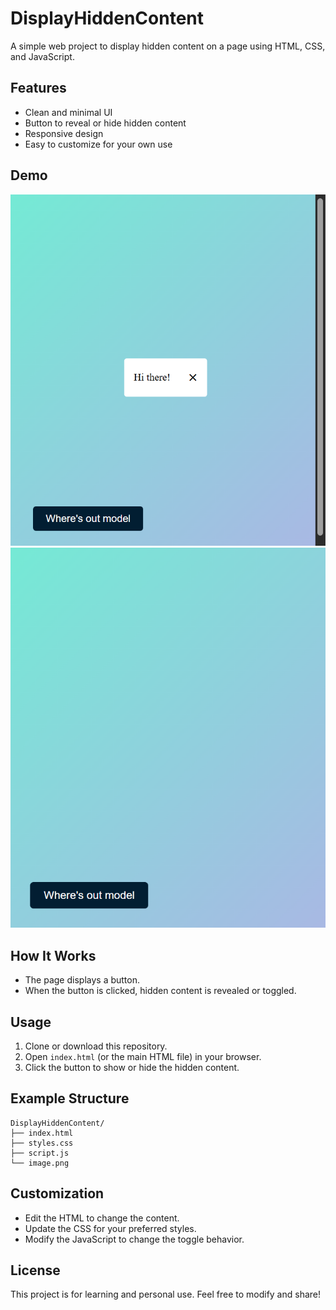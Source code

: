 # DisplayHiddenContent

A simple web project to display hidden content on a page using HTML, CSS, and JavaScript.

## Features
- Clean and minimal UI
- Button to reveal or hide hidden content
- Responsive design
- Easy to customize for your own use

## Demo
![Screenshot](image.png)
![Screenshot](image1.png)

## How It Works
- The page displays a button.
- When the button is clicked, hidden content is revealed or toggled.

## Usage
1. Clone or download this repository.
2. Open `index.html` (or the main HTML file) in your browser.
3. Click the button to show or hide the hidden content.

## Example Structure
```
DisplayHiddenContent/
├── index.html
├── styles.css
├── script.js
└── image.png
```

## Customization
- Edit the HTML to change the content.
- Update the CSS for your preferred styles.
- Modify the JavaScript to change the toggle behavior.

## License
This project is for learning and personal use. Feel free to modify and share!
